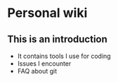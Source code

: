 # Personal wiki

## This is an introduction

- It contains tools I use for coding
- Issues I encounter
- FAQ about git

